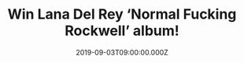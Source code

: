 ---
campaign-uuid: "c-af0e7b2c-7ca5-4f84-ae97-60104c3225c1"
type: "Competition"
category: "Music"
date: "2019-09-03T09:00:00.000Z"
end-date: "2019-10-03T23:59:00.000Z"
disable-form: false
is_promoted: false
has_entry_page: true
title: "Win Lana Del Rey ‘Normal Fucking Rockwell’ album!"
competition-description: "<p>Lana Del Rey fifth studio album ‘Normal Fucking Rockwell’\
  \ is finally here and we are giving away a copy to you. How does it sound? An amazing\
  \ studio record full of emotions, ups and downs, love and forgiveness.</p>\n<p>Click\
  \ below for a chance to win.</p>\n"
hero-header: "Win Lana Del Rey ‘Normal Fucking Rockwell’ album!"
terms-confirmation: "N/A"
banner-img: "https://assets.expresslyapp.com/asset-fb99efd6-05dd-4f0a-b3e9-0b4918e8342a.jpg"
logo-left-href: "aaa.nme.com"
logo-left-image: "https://assets.expresslyapp.com/asset-ce78a87f-ff81-49d1-8938-ba6c3e92e2a3.jpg"
logo-left-title: "NME AAA"
bg-image-hero: "https://assets.expresslyapp.com/asset-43c0aa1d-0dbc-466b-b932-32b2a8f9c5b7.jpg"
bg-image-first: "https://assets.expresslyapp.com/asset-dc196d77-79be-45c6-8bfd-53d9a5e05953.jpg"
section1-content: "<p>’Norman Fucking Rockwell’ is nothing else but stunning. Lana\
  \ has done it again and here she comes with her amazing fifth studio record album\
  \ ready to shine. Love Song, Cinnamon Girl, California are some of her brand new\
  \ hits you will discover en her album.</p>\n<p>We are giving away a copy to one\
  \ lucky member to win. What are you waiting for? Click below and it could be coming\
  \ home with you!</p>\n"
entry-title: "Win Lana Del Rey ‘Normal Fucking Rockwell’ album!"
entry-content: "<p>Enter the draw to win  Lana Del Rey ‘Normal Fucking Rockwell’ album\
  \ by completing the form below before 23:59 on the 3rd of October 2019.</p>\n"
has-winner: false
prize-description: "Lana Del Rey ‘Normal Fucking Rockwell’ album."
special-conditions: "Multiple entries are allowed up to one every day.\r\n\r\nThis\
  \ competition is also available on: http://club.expressly.io/competitons/lana-del-rey-giveaway"
country-restrictions:
- "GB"
---